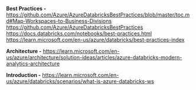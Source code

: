 **Best Practices -**
https://github.com/Azure/AzureDatabricksBestPractices/blob/master/toc.md#Map-Workspaces-to-Business-Divisions
https://github.com/Azure/AzureDatabricksBestPractices
https://docs.databricks.com/notebooks/best-practices.html
https://learn.microsoft.com/en-us/azure/databricks/best-practices-index

**Architecture -**
https://learn.microsoft.com/en-us/azure/architecture/solution-ideas/articles/azure-databricks-modern-analytics-architecture

**Introduction -**
https://learn.microsoft.com/en-us/azure/databricks/scenarios/what-is-azure-databricks-ws
